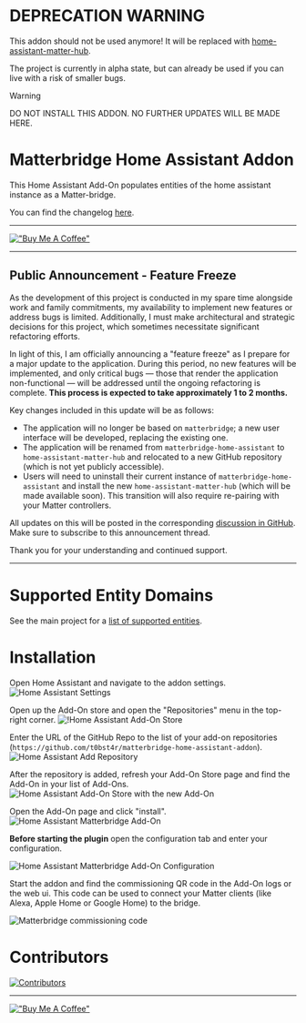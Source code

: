 # DEPRECATION WARNING

This addon should not be used anymore!
It will be replaced with [home-assistant-matter-hub](https://github.com/t0bst4r/home-assistant-matter-hub).

The project is currently in alpha state, but can already be used if you can live with a risk of smaller bugs.

> [!WARNING]
> DO NOT INSTALL THIS ADDON.
> NO FURTHER UPDATES WILL BE MADE HERE.


# Matterbridge Home Assistant Addon

This Home Assistant Add-On populates entities of the home assistant instance as a Matter-bridge.

You can find the changelog [here](https://github.com/t0bst4r/matterbridge-home-assistant/releases).

---

[!["Buy Me A Coffee"](https://www.buymeacoffee.com/assets/img/custom_images/orange_img.png)](https://www.buymeacoffee.com/t0bst4r)

---

## Public Announcement - Feature Freeze

As the development of this project is conducted in my spare time alongside work and family commitments, my availability
to implement new features or address bugs is limited. Additionally, I must make architectural and strategic decisions
for this project, which sometimes necessitate significant refactoring efforts.

In light of this, I am officially announcing a "feature freeze" as I prepare for a major update to the application.
During this period, no new features will be implemented, and only critical bugs — those that render the application
non-functional — will be addressed until the ongoing refactoring is complete. **This process is expected to take
approximately 1 to 2 months.**

Key changes included in this update will be as follows:

- The application will no longer be based on `matterbridge`; a new user interface will be developed, replacing the
  existing one.
- The application will be renamed from `matterbridge-home-assistant` to `home-assistant-matter-hub` and relocated to a
  new GitHub repository (which is not yet publicly accessible).
- Users will need to uninstall their current instance of `matterbridge-home-assistant` and install the new
  `home-assistant-matter-hub` (which will be made available soon). This transition will also require re-pairing with
  your Matter controllers.

All updates on this will be posted in the
corresponding [discussion in GitHub](https://github.com/t0bst4r/matterbridge-home-assistant/discussions/271). Make sure
to subscribe to this announcement thread.

Thank you for your understanding and continued support.

---

# Supported Entity Domains
See the main project for a [list of supported entities](https://github.com/t0bst4r/matterbridge-home-assistant?tab=readme-ov-file#supported-entities).

# Installation

Open Home Assistant and navigate to the addon settings.
![Home Assistant Settings](docs/hass-settings.png)

Open up the Add-On store and open the "Repositories" menu in the top-right corner.
![!Home Assistant Add-On Store](docs/hass-addon-store.png)

Enter the URL of the GitHub Repo to the list of your add-on
repositories (`https://github.com/t0bst4r/matterbridge-home-assistant-addon`).
![Home Assistant Add Repository](docs/hass-add-repo.png)

After the repository is added, refresh your Add-On Store page and find the Add-On in your list of Add-Ons.
![Home Assistant Add-On Store with the new Add-On](docs/hass-addon-store-with-repo.png)

Open the Add-On page and click "install".
![Home Assistant Matterbridge Add-On](docs/hass-matterbridge-addon.png)

**Before starting the plugin** open the configuration tab and enter your configuration.

![Home Assistant Matterbridge Add-On Configuration](docs/hass-matterbridge-configuration.png)

Start the addon and find the commissioning QR code in the Add-On logs or the web ui.
This code can be used to connect your Matter clients (like Alexa, Apple Home or Google Home) to the bridge.

![Matterbridge commissioning code](docs/matterbridge-commissioning.png)

# Contributors

[![Contributors](https://contrib.rocks/image?repo=t0bst4r/matterbridge-home-assistant-addon)](https://github.com/t0bst4r/matterbridge-home-assistant-addon/graphs/contributors)

---

[!["Buy Me A Coffee"](https://www.buymeacoffee.com/assets/img/custom_images/orange_img.png)](https://www.buymeacoffee.com/t0bst4r)
